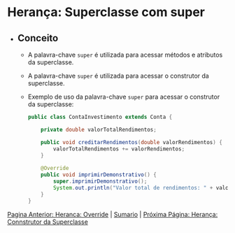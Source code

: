 # Herança: Superclasse com super

- ## Conceito

  - A palavra-chave `super` é utilizada para acessar métodos e atributos da superclasse.
  - A palavra-chave `super` é utilizada para acessar o construtor da superclasse.

  - Exemplo de uso da palavra-chave `super` para acessar o construtor da superclasse:

    ```java
    public class ContaInvestimento extends Conta {

        private double valorTotalRendimentos;

        public void creditarRendimentos(double valorRendimentos) {
            valorTotalRendimentos += valorRendimentos;
        }
        
        @Override
        public void imprimirDemonstrativo() {
            super.imprimirDemonstrativo();
            System.out.println("Valor total de rendimentos: " + valorTotalRendimentos);
        }
    }
    ```

[Pagina Anterior: Heranca: Override](heranca-override.md) | [Sumario](sumario.md) | [Próxima Página: Herança: Connstrutor da Superclasse](heranca-construtor-superclasse.md)
